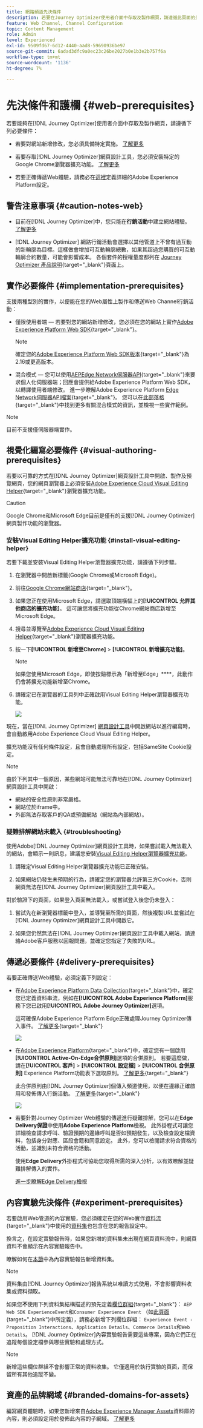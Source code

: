 ```yaml
---
title: 網路頻道先決條件
description: 若要在Journey Optimizer使用者介面中存取及製作網頁，請遵循此頁面的先決條件
feature: Web Channel, Channel Configuration
topic: Content Management
role: Admin
level: Experienced
exl-id: 9509fd67-6d12-4440-aad8-59690936be97
source-git-commit: 6adad3dfc9a0ec23c26be2027b0e1b3e2b757f6a
workflow-type: tm+mt
source-wordcount: '1136'
ht-degree: 7%

---
```


# 先決條件和護欄 {#web-prerequisites}

若要能夠在[!DNL Journey Optimizer]使用者介面中存取及製作網頁，請遵循下列必要條件：

* 若要對網站新增修改，您必須具備特定實施。 [了解更多](#implementation-prerequisites)

* 若要存取[!DNL Journey Optimizer]網頁設計工具，您必須安裝特定的Google Chrome瀏覽器擴充功能。 [了解更多](#visual-authoring-prerequesites)

* 若要正確傳遞Web體驗，請務必在[這裡](#delivery-prerequisites)定義詳細的Adobe Experience Platform設定。

## 警告注意事項 {#caution-notes-web}

* 目前在[!DNL Journey Optimizer]中，您只能在&#x200B;**行銷活動**&#x200B;中建立網站體驗。 [了解更多](../campaigns/create-campaign.md#configure)

* [!DNL Journey Optimizer] 網路行銷活動會選擇以其他管道上不曾有過互動的新輪廓為目標。這樣做會增加可互動輪廓總數，如果其超過您購買的可互動輪廓合約數量，可能會影響成本。 各個套件的授權量度都列在 [Journey Optimizer 產品說明](https://helpx.adobe.com/tw/legal/product-descriptions/adobe-journey-optimizer.html){target="_blank"}頁面上。

## 實作必要條件 {#implementation-prerequisites}

支援兩種型別的實作，以便能在您的Web屬性上製作和傳送Web Channel行銷活動：

* 僅限使用者端 — 若要對您的網站新增修改，您必須在您的網站上實作[Adobe Experience Platform Web SDK](https://experienceleague.adobe.com/docs/platform-learn/implement-web-sdk/overview.html?lang=zh-Hant){target="_blank"}。

  >[!NOTE]
  >
  >確定您的[Adobe Experience Platform Web SDK版本](https://experienceleague.adobe.com/en/docs/experience-platform/web-sdk/release-notes){target="_blank"}為2.16或更高版本。

* 混合模式 — 您可以使用[AEPEdge Network伺服器API](https://experienceleague.adobe.com/docs/experience-platform/edge-network-server-api/data-collection/interactive-data-collection.html){target="_blank"}來要求個人化伺服器端；回應會提供給Adobe Experience Platform Web SDK，以轉譯使用者端修改。 進一步瞭解Adobe Experience Platform [Edge Network伺服器API檔案](https://experienceleague.adobe.com/docs/experience-platform/edge-network-server-api/overview.html){target="_blank"}。 您可以在[此部落格](https://blog.developer.adobe.com/hybrid-personalization-in-the-adobe-experience-platform-web-sdk-6a1bb674bf41){target="_blank"}中找到更多有關混合模式的資訊，並檢視一些實作範例。

>[!NOTE]
>
>目前不支援僅伺服器端實作。

<!--If the Adobe Experience Platform Web SDK is not yet implemented on the website, a message displays in the web designer suggesting that you install the Visual Editing Helper browser extension and implement the [Web SDK](https://experienceleague.adobe.com/docs/platform-learn/implement-web-sdk/overview.html){target="_blank"}.-->

## 視覺化編寫必要條件 {#visual-authoring-prerequisites}

<!--In order to rapidly author and preview your web experiences, the Adobe Experience Cloud Visual Editing Helper browser extension for Google Chrome lets you load websites reliably within the Adobe [!DNL Journey Optimizer] web designer.-->

若要以可靠的方式在[!DNL Journey Optimizer]網頁設計工具中開啟、製作及預覽網頁，您的網頁瀏覽器上必須安裝[Adobe Experience Cloud Visual Editing Helper](https://chrome.google.com/webstore/detail/adobe-experience-cloud-vi/kgmjjkfjacffaebgpkpcllakjifppnca){target="_blank"}瀏覽器擴充功能。

>[!CAUTION]
>
>Google Chrome和Microsoft Edge目前是僅有的支援[!DNL Journey Optimizer]網頁製作功能的瀏覽器。

### 安裝Visual Editing Helper擴充功能 {#install-visual-editing-helper}

若要下載並安裝Visual Editing Helper瀏覽器擴充功能，請遵循下列步驟。

1. 在瀏覽器中開啟新標籤(Google Chrome或Microsoft Edge)。

1. 前往[Google Chrome網站商店](https://chrome.google.com/webstore/category/extensions){target="_blank"}。

1. 如果您正在使用Microsoft Edge，請選取頂端橫幅上的&#x200B;**[!UICONTROL 允許其他商店的擴充功能]**。 這可讓您將擴充功能從Chrome網站商店新增至Microsoft Edge。

1. 搜尋並導覽至[Adobe Experience Cloud Visual Editing Helper](https://chrome.google.com/webstore/detail/adobe-experience-cloud-vi/kgmjjkfjacffaebgpkpcllakjifppnca){target="_blank"}瀏覽器擴充功能。

1. 按一下&#x200B;**[!UICONTROL 新增至Chrome]** > **[!UICONTROL 新增擴充功能]**。

   >[!NOTE]
   >
   >如果您使用Microsoft Edge，即使按鈕標示為「新增至Edge」****，此動作仍會將擴充功能新增至Chrome。

1. 請確定已在瀏覽器的工具列中正確啟用Visual Editing Helper瀏覽器擴充功能。

   ![](assets/web-visual-editing-extension-edge.png)

現在，當在[!DNL Journey Optimizer] [網頁設計工具](edit-web-content.md#work-with-web-designer)中開啟網站以進行編寫時，會自動啟用Adobe Experience Cloud Visual Editing Helper。

擴充功能沒有任何條件設定，且會自動處理所有設定，包括SameSite Cookie設定。

>[!NOTE]
>
>由於下列其中一個原因，某些網站可能無法可靠地在[!DNL Journey Optimizer]網頁設計工具中開啟：
>
> * 網站的安全性原則非常嚴格。
> * 網站位於iframe中。
> * 外部無法存取客戶的QA或預備網站（網站為內部網站）。

### 疑難排解網站未載入 {#troubleshooting}

使用Adobe[!DNL Journey Optimizer]網頁設計工具時，如果嘗試載入無法載入的網站，會顯示一則訊息，建議您安裝[Visual Editing Helper瀏覽器擴充功能](#install-visual-editing-helper)。

1. 請確定Visual Editing Helper瀏覽器擴充功能已正確安裝。

1. 如果網站仍發生未預期的行為，請確定您的瀏覽器允許第三方Cookie，否則網頁無法在[!DNL Journey Optimizer]網頁設計工具中載入。

對於驗證下的頁面，如果登入頁面無法載入，或嘗試登入後您仍未登入：

1. 嘗試先在新瀏覽器標籤中登入，並導覽至所需的頁面，然後複製URL並嘗試在[!DNL Journey Optimizer]網頁設計工具中開啟它。

2. 如果您仍然無法在[!DNL Journey Optimizer]網頁設計工具中載入網站，請連絡Adobe客戶服務以回報問題，並確定您指定了失敗的URL。

## 傳遞必要條件 {#delivery-prerequisites}

若要正確傳送Web體驗，必須定義下列設定：

* 在[Adobe Experience Platform Data Collection](https://experienceleague.adobe.com/docs/experience-platform/edge/datastreams/overview.html?lang=zh-Hant){target="_blank"}中，確定您已定義資料串流，例如在&#x200B;**[!UICONTROL Adobe Experience Platform]**&#x200B;服務下您已啟用&#x200B;**[!UICONTROL Adobe Journey Optimizer]**&#x200B;選項。

  這可確保Adobe Experience Platform Edge正確處理Journey Optimizer傳入事件。 [了解更多](https://experienceleague.adobe.com/docs/experience-platform/edge/datastreams/configure.html){target="_blank"}

  ![](assets/web-aep-datastream-ajo.png)

* 在[Adobe Experience Platform](https://experienceleague.adobe.com/docs/experience-platform/profile/home.html?lang=zh-Hant){target="_blank"}中，確定您有一個啟用&#x200B;**[!UICONTROL Active-On-Edge合併原則]**&#x200B;選項的合併原則。 若要這麼做，請在&#x200B;**[!UICONTROL 客戶]** > **[!UICONTROL 設定檔]** > **[!UICONTROL 合併原則]** Experience Platform功能表下選取原則。 [了解更多](https://experienceleague.adobe.com/docs/experience-platform/profile/merge-policies/ui-guide.html#configure){target="_blank"}

  此合併原則由[!DNL Journey Optimizer]個傳入頻道使用，以便在邊緣正確啟用和發佈傳入行銷活動。 [了解更多](https://experienceleague.adobe.com/docs/experience-platform/profile/merge-policies/ui-guide.html?lang=zh-Hant){target="_blank"}

  ![](assets/web-aep-merge-policy.png)

* 若要針對Journey Optimizer Web體驗的傳遞進行疑難排解，您可以在&#x200B;**Edge Delivery保證**&#x200B;中使用&#x200B;**Adobe Experience Platform**&#x200B;檢視。 此外掛程式可讓您詳細檢查請求呼叫、驗證預期的邊緣呼叫是否如預期發生，以及檢查設定檔資料，包括身分對應、區段會籍和同意設定。 此外，您可以檢閱請求符合資格的活動，並識別未符合資格的活動。

  使用&#x200B;**Edge Delivery**&#x200B;外掛程式可協助您取得所需的深入分析，以有效瞭解並疑難排解傳入的實作。

  [進一步瞭解Edge Delivery檢視](https://experienceleague.adobe.com/zh-hant/docs/experience-platform/assurance/view/edge-delivery)

## 內容實驗先決條件 {#experiment-prerequisites}

若要啟用Web管道的內容實驗，您必須確定在您的Web實作[資料流](https://experienceleague.adobe.com/docs/experience-platform/datastreams/overview.html){target="_blank"}中使用的[資料集](../data/get-started-datasets.md)也包含在您的報告設定中。

換言之，在設定實驗報告時，如果您新增的資料集未出現在網頁資料流中，則網頁資料不會顯示在內容實驗報告中。

瞭解如何在[本節](../content-management/reporting-configuration.md#add-datasets)中為內容實驗報告新增資料集。

>[!NOTE]
>
>資料集由[!DNL Journey Optimizer]報告系統以唯讀方式使用，不會影響資料收集或資料擷取。

如果您&#x200B;**不**&#x200B;使用下列資料集結構描述的預先定義[欄位群組](https://experienceleague.adobe.com/docs/experience-platform/xdm/tutorials/create-schema-ui.html?lang=zh-Hant#field-group){target="_blank"}： `AEP Web SDK ExperienceEvent`和`Consumer Experience Event` （如[此頁面](https://experienceleague.adobe.com/docs/platform-learn/implement-web-sdk/initial-configuration/configure-schemas.html#add-field-groups){target="_blank"}中所定義），請務必新增下列欄位群組： `Experience Event - Proposition Interactions`、`Application Details`、`Commerce Details`和`Web Details`。 [!DNL Journey Optimizer]內容實驗報告需要這些專案，因為它們正在追蹤每個設定檔參與哪些實驗和處理方式。

>[!NOTE]
>
>新增這些欄位群組不會影響正常的資料收集。 它僅適用於執行實驗的頁面，而保留所有其他追蹤不變。

## 資產的品牌網域 {#branded-domains-for-assets}

編寫網頁體驗時，如果您新增來自[Adobe Experience Manager Assets](../content-management/assets.md)資料庫的內容，則必須設定用於發佈此內容的子網域。 [了解更多](web-delegated-subdomains.md)
